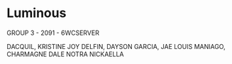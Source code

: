 # Luminous

GROUP 3 - 2091 - 6WCSERVER

DACQUIL, KRISTINE JOY
DELFIN, DAYSON
GARCIA, JAE LOUIS
MANIAGO, CHARMAGNE DALE
NOTRA NICKAELLA

